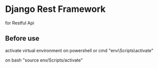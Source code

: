 # Django Rest Framework

for Restful Api

## Before use

activate virtual environment on powershell or cmd "env\Scripts\activate"

on bash "source env/Scripts/activate"
